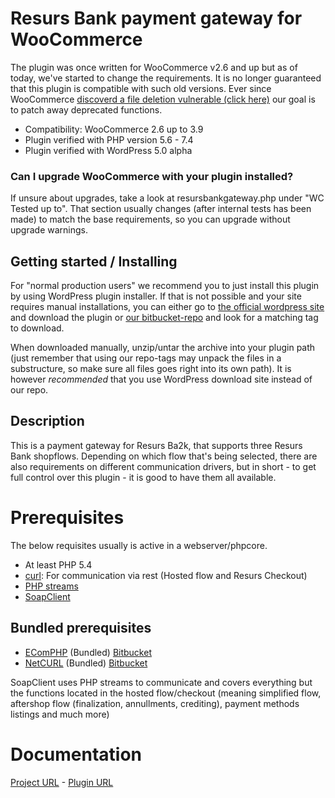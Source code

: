 # Resurs Bank payment gateway for WooCommerce

The plugin was once written for WooCommerce v2.6 and up but as of today, we've started to change the requirements. It is no longer guaranteed that this plugin is compatible with such old versions. Ever since WooCommerce [discoverd a file deletion vulnerable (click here)](https://blog.ripstech.com/2018/wordpress-design-flaw-leads-to-woocommerce-rce/) our goal is to patch away deprecated functions.

 * Compatibility: WooCommerce 2.6 up to 3.9
 * Plugin verified with PHP version 5.6 - 7.4
 * Plugin verified with WordPress 5.0 alpha

### Can I upgrade WooCommerce with your plugin installed?

If unsure about upgrades, take a look at resursbankgateway.php under "WC Tested up to". That section usually changes (after internal tests has been made) to match the base requirements, so you can upgrade without upgrade warnings.

## Getting started / Installing

For "normal production users" we recommend you to just install this plugin by using WordPress plugin installer. If that is not possible and your site requires manual installations, you can either go to [the official wordpress site](https://sv.wordpress.org/plugins/resurs-bank-payment-gateway-for-woocommerce/) and download the plugin or [our bitbucket-repo](https://bitbucket.org/resursbankplugins/resurs-bank-payment-gateway-for-woocommerce/downloads/?tab=tags) and look for a matching tag to download.

When downloaded manually, unzip/untar the archive into your plugin path (just remember that using our repo-tags may unpack the files in a substructure, so make sure all files goes right into its own path). It is however *recommended* that you use WordPress download site instead of our repo. 

## Description

This is a payment gateway for Resurs Ba2k, that supports three Resurs Bank shopflows. Depending on which flow that's being selected, there are also requirements on different communication drivers, but in short - to get full control over this plugin - it is good to have them all available.

# Prerequisites

The below requisites usually is active in a webserver/phpcore.

 * At least PHP 5.4
 * [curl](https://curl.haxx.se): For communication via rest (Hosted flow and Resurs Checkout)
 * [PHP streams](http://php.net/manual/en/book.stream.php)
 * [SoapClient](http://php.net/manual/en/class.soapclient.php)
 
## Bundled prerequisites

 * [EComPHP](https://test.resurs.com/docs/x/TYNM) (Bundled) [Bitbucket](https://bitbucket.org/resursbankplugins/resurs-ecomphp.git)
 * [NetCURL](http://www.netcurl.org/docs) (Bundled) [Bitbucket](https://www.netcurl.org)

SoapClient uses PHP streams to communicate and covers everything but the functions located in the hosted flow/checkout (meaning simplified flow, aftershop flow (finalization, annullments, crediting), payment methods listings and much more)

# Documentation

[Project URL](https://test.resurs.com/docs/display/ecom/WooCommerce) - [Plugin URL](https://wordpress.org/plugins/resurs-bank-payment-gateway-for-woocommerce/)
